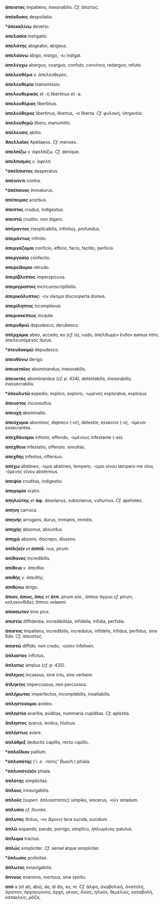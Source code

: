 **ἄπειστος** impatiens, inexorabilis. *Cf.* ἄπιστος.

**ἀπέκδυσις** despoliatio.

**\*ἀπεκκλίνω** deverto.

**ἀπελασία** instigatio.

**ἀπελάτης** abigeator, abigeus.

**ἀπελαύνω** abigo, instigo, -ει indigat.

**ἀπελέγχω** abarguo, coarguo, confuto, convinco, redarguo, refuto.

**ἀπελευθέρα** *v.* ἀπελεύθερος.

**ἀπελευθερία** manumissio.

**ἀπελευθερικός** *et* -ή libertinus *et* -a.

**ἀπελευθέριος** libertinus.

**ἀπελεύθερος** libertinus, libertus, -α liberta. *Cf.* φυλακή,
ὑπηρεσία.

**ἀπελευθερῶ** libero, manumitto.

**ἀπέλευσις** abitio.

**Ἀπελλαῖος** Apellaeos. *Cf.* menses.

**ἀπελπίζω** *v.* ἀφελπίζω. *Cf.* denique.

**ἀπελπισμός** *v.* ἀφελπ.

**\*ἀπέλπιστος** desperatus.

**ἀπέναντι** contra.

**\*ἀπέπανος** immaturus.

**ἀπέπειρος** acerbus.

**ἄπεπτος** crudus, indigestus.

**ἀπεπτῶ** crudito, non digero.

**ἀπέραντος** inexplicabilis, infinitus, profundus.

**ἀπεράντως** infinito.

**ἀπεργάζομαι** conficio, efficio, facio, factito, perficio.

**ἀπεργασία** confectio.

**ἀπερείδομαι** retrudo.

**ἀπερίβλεπτος** imperspicuus.

**ἀπερίγραπτος** incircumscriptibilis.

**ἀπερικάλυπτος:** -ον οἴκημα discooperta domus.

**ἀπερίληπτος** incomplexus.

**ἀπερισκέπτως** incaute.

**ἀπερυθριῶ** depudesco, derubesco.

**ἀπέρχομαι** abeo, accedo, eo (*cf.* is), vado, ἀπέλθωμεν ἔνδον eamus
intro, ἀπελευσόμενος iturus.

**\*ἀτευδοκιμῶ** depudesco.

**ἀπευθύνω** derigo.

**ἀπευκταῖος** abominandus, inexorabilis.

**ἀπευκτός** abominandus (*cf. p.* 434), detestabilis, inexorabilis,
inexsecrabilis.

**\*ἀπευλυτῶ** expedio, explico, exploro, -ωμένος exploratus, explosus.

**ἄπευστος** inconsultus.

**ἀπευχή** abominatio.

**ἀπεύχομαι** abominor, depreco (-or), detestor, exsecror (-o), -όμενοι
exsecrantes.

**ἀπεχθάνομαι** infesto, offendo, -ομένους infestante (-es).

**ἀπέχθεια** infestatio, offensio, simultas.

**ἀπεχθής** infestus, offensus.

**ἀπέχω** abstineo, -ομαι abstineo, tempero, -ομαι οἴνου tempero me
vino, -όμενος οἴνου abstemius.

**ἀπεψία** cruditas, indigestio.

**ἀπηγορία** oratio.

**ἀπηλιώτης** *et* **ἀφ.** desolanus, subsolanus, vulturnus. *Cf.*
apeliotes.

**ἀπήνη** carruca.

**ἀπηνής** arrogans, durus, immanis, immitis.

**ἀπηχής** absonus, absurdus.

**ἀπηχῶ** absono, discrepo, dissono.

**ἀπίδι(ο)ν** *et* **ἀππίδ.** nux, pirum.

**ἀπίθανος** incredibilis.

**ἀπίθεια** *v.* ἀπειθία.

**ἀπιθής** *v.* ἀπειθής.

**ἀπιθύνω** dirigo.

**ἄπιον, ἄπιος, ἄπις** *et* **ἄτπ.** pirum *sim.*, ἄππιοι ἄγριοι *cf.*
pirum, κολοκυνθίδες ἄππιοι volaemi.

**ἀπίσσωτον** sine pice.

**ἀπιστία** diffidentia, incredibilitas, infidelia, infidia, perfidia.

**ἄπιστος** impatiens, incredibilis, incredulus, infidelis, infidus,
perfidus, sine fide. *Cf.* ἄπειστος.

**ἀπιστῶ** diffido, non credo, -οῦσιν infelixen.

**ἄπλαστος** infictus.

**ἄπλατος** amplus (*cf. p.* 435).

**ἄπληγος** incaesus, sine ictu, sine verbere.

**ἄτληκτος** impercussus, non percussus.

**ἀπλήρωτος** imperfectus, incomplebilis, insatiabilis.

**ἀπληστεύομαι** avideo.

**ἀπληστία** avaritia, aviditas, nummaria cupiditas. *Cf.* aplestia.

**ἄπληστος** avarus, avidus, hiulcus.

**ἀπλήστως** avare.

**ἁπλόθριξ** deductis capillis, recto capillo.

**\*ἁπλοΐδιον** pallium.

**\*ἁπλοπότης** ('*i. e.* -πότις' *Buech.*) phiala.

**\*ἁπλοπότι(ο)ν** phiala.

**ἁπλότης** simplicitas.

**ἄπλους** innavigabilis.

**ἁπλοῦς** (*superl.* ἁπλούστατος) simplex, sincerus, -οῦν simplum.

**ἀπλυσία** *cf.* illuvies.

**ἄπλυτος** illotus, -ον (ἔριον) lana sucida, sucidum.

**ἁπλῶ** expando, pando, porrigo, simplico, ἡπλωμένος patulus.

**ἅπλωμα** tractus.

**ἁπλῶς** simpliciter. *Cf.* semel atque simpliciter.

**\*ἅπλωσις** prolixitas.

**ἄπλωτος** innavigabilis.

**ἄπνους** exanimis, mortuus, sine spiritu.

**ἀπό** a (*et* ab, abs), de, di dis, ex, re. *Cf.* ἄλφα, ἀναβολική,
ἀνατολή, ἄριστον, ἀρχαιογονία, ἀρχή, γένος, δύσις, ἡλικία, θεμέλιος,
καταβολή, κατακλείς, μᾶζα,
